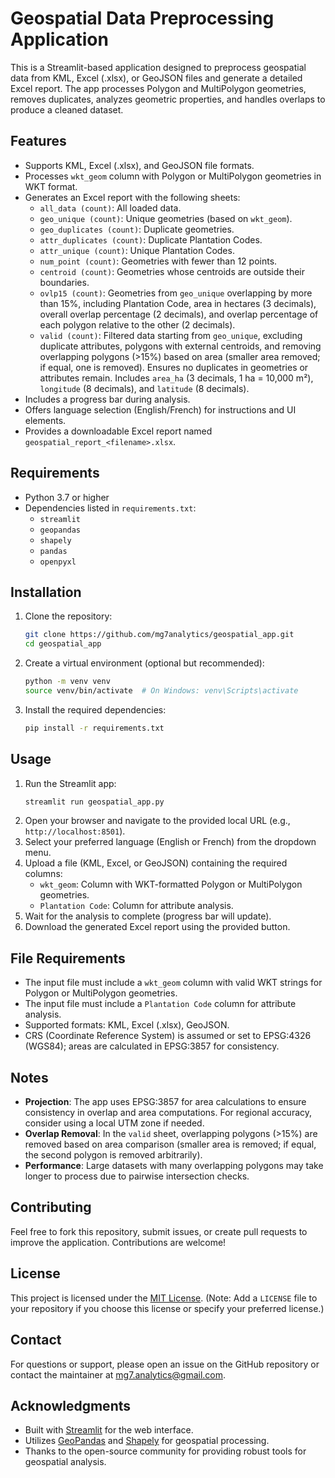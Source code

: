 # Geospatial Data Preprocessing Application

This is a Streamlit-based application designed to preprocess geospatial data from KML, Excel (.xlsx), or GeoJSON files and generate a detailed Excel report. The app processes Polygon and MultiPolygon geometries, removes duplicates, analyzes geometric properties, and handles overlaps to produce a cleaned dataset.

## Features
- Supports KML, Excel (.xlsx), and GeoJSON file formats.
- Processes `wkt_geom` column with Polygon or MultiPolygon geometries in WKT format.
- Generates an Excel report with the following sheets:
  - `all_data (count)`: All loaded data.
  - `geo_unique (count)`: Unique geometries (based on `wkt_geom`).
  - `geo_duplicates (count)`: Duplicate geometries.
  - `attr_duplicates (count)`: Duplicate Plantation Codes.
  - `attr_unique (count)`: Unique Plantation Codes.
  - `num_point (count)`: Geometries with fewer than 12 points.
  - `centroid (count)`: Geometries whose centroids are outside their boundaries.
  - `ovlp15 (count)`: Geometries from `geo_unique` overlapping by more than 15%, including Plantation Code, area in hectares (3 decimals), overall overlap percentage (2 decimals), and overlap percentage of each polygon relative to the other (2 decimals).
  - `valid (count)`: Filtered data starting from `geo_unique`, excluding duplicate attributes, polygons with external centroids, and removing overlapping polygons (>15%) based on area (smaller area removed; if equal, one is removed). Ensures no duplicates in geometries or attributes remain. Includes `area_ha` (3 decimals, 1 ha = 10,000 m²), `longitude` (8 decimals), and `latitude` (8 decimals).
- Includes a progress bar during analysis.
- Offers language selection (English/French) for instructions and UI elements.
- Provides a downloadable Excel report named `geospatial_report_<filename>.xlsx`.

## Requirements
- Python 3.7 or higher
- Dependencies listed in `requirements.txt`:
  - `streamlit`
  - `geopandas`
  - `shapely`
  - `pandas`
  - `openpyxl`

## Installation
1. Clone the repository:
   ```bash
   git clone https://github.com/mg7analytics/geospatial_app.git
   cd geospatial_app
   ```
2. Create a virtual environment (optional but recommended):
   ```bash
   python -m venv venv
   source venv/bin/activate  # On Windows: venv\Scripts\activate
   ```
3. Install the required dependencies:
   ```bash
   pip install -r requirements.txt
   ```

## Usage
1. Run the Streamlit app:
   ```bash
   streamlit run geospatial_app.py
   ```
2. Open your browser and navigate to the provided local URL (e.g., `http://localhost:8501`).
3. Select your preferred language (English or French) from the dropdown menu.
4. Upload a file (KML, Excel, or GeoJSON) containing the required columns:
   - `wkt_geom`: Column with WKT-formatted Polygon or MultiPolygon geometries.
   - `Plantation Code`: Column for attribute analysis.
5. Wait for the analysis to complete (progress bar will update).
6. Download the generated Excel report using the provided button.

## File Requirements
- The input file must include a `wkt_geom` column with valid WKT strings for Polygon or MultiPolygon geometries.
- The input file must include a `Plantation Code` column for attribute analysis.
- Supported formats: KML, Excel (.xlsx), GeoJSON.
- CRS (Coordinate Reference System) is assumed or set to EPSG:4326 (WGS84); areas are calculated in EPSG:3857 for consistency.

## Notes
- **Projection**: The app uses EPSG:3857 for area calculations to ensure consistency in overlap and area computations. For regional accuracy, consider using a local UTM zone if needed.
- **Overlap Removal**: In the `valid` sheet, overlapping polygons (>15%) are removed based on area comparison (smaller area is removed; if equal, the second polygon is removed arbitrarily).
- **Performance**: Large datasets with many overlapping polygons may take longer to process due to pairwise intersection checks.

## Contributing
Feel free to fork this repository, submit issues, or create pull requests to improve the application. Contributions are welcome!

## License
This project is licensed under the [MIT License](LICENSE). (Note: Add a `LICENSE` file to your repository if you choose this license or specify your preferred license.)

## Contact
For questions or support, please open an issue on the GitHub repository or contact the maintainer at mg7.analytics@gmail.com.

## Acknowledgments
- Built with [Streamlit](https://streamlit.io/) for the web interface.
- Utilizes [GeoPandas](https://geopandas.org/) and [Shapely](https://shapely.readthedocs.io/) for geospatial processing.
- Thanks to the open-source community for providing robust tools for geospatial analysis.